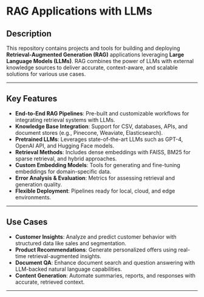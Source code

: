# **RAG Applications with LLMs**

## **Description**  
This repository contains projects and tools for building and deploying **Retrieval-Augmented Generation (RAG)** applications leveraging **Large Language Models (LLMs)**. RAG combines the power of LLMs with external knowledge sources to deliver accurate, context-aware, and scalable solutions for various use cases.

---

## **Key Features**  
- **End-to-End RAG Pipelines**: Pre-built and customizable workflows for integrating retrieval systems with LLMs.  
- **Knowledge Base Integration**: Support for CSV, databases, APIs, and document stores (e.g., Pinecone, Weaviate, Elasticsearch).  
- **Pretrained LLMs**: Leverages state-of-the-art LLMs such as GPT-4, OpenAI API, and Hugging Face models.  
- **Retrieval Methods**: Includes dense embeddings with FAISS, BM25 for sparse retrieval, and hybrid approaches.  
- **Custom Embedding Models**: Tools for generating and fine-tuning embeddings for domain-specific data.  
- **Error Analysis & Evaluation**: Metrics for assessing retrieval and generation quality.  
- **Flexible Deployment**: Pipelines ready for local, cloud, and edge environments.  

---

## **Use Cases**  
- **Customer Insights**: Analyze and predict customer behavior with structured data like sales and segmentation.  
- **Product Recommendations**: Generate personalized offers using real-time retrieval-augmented insights.  
- **Document QA**: Enhance document search and question answering with LLM-backed natural language capabilities.  
- **Content Generation**: Automate summaries, reports, and responses with accurate, retrieved context.  

---
